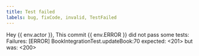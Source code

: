 ```yaml
---
title: Test failed
labels: bug, fixCode, invalid, TestFailed
---
```

Hey {{ env.actor }}, This commit {{ env.ERROR }} did not pass some tests:
Failures:
[ERROR]   BookIntegrationTest.updateBook:70 expected: <201> but was: <200>
    

